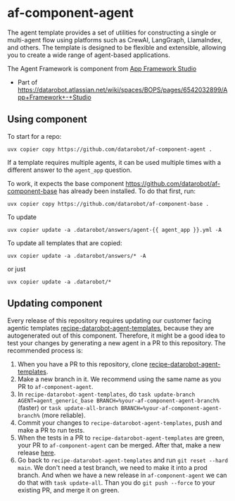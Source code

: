 # af-component-agent

The agent template provides a set of utilities for constructing a single or multi-agent flow using platforms such
as CrewAI, LangGraph, LlamaIndex, and others. The template is designed to be flexible and extensible, allowing you
to create a wide range of agent-based applications.

The Agent Framework is component from [App Framework Studio](https://github.com/datarobot/app-framework-studio)


* Part of https://datarobot.atlassian.net/wiki/spaces/BOPS/pages/6542032899/App+Framework+-+Studio


## Using component

To start for a repo:

`uvx copier copy https://github.com/datarobot/af-component-agent .`

If a template requires multiple agents, it can be used multiple times with a different answer to the `agent_app` question.

To work, it expects the base component https://github.com/datarobot/af-component-base has already been installed. To do that first, run:

`uvx copier copy https://github.com/datarobot/af-component-base .`


To update

`uvx copier update -a .datarobot/answers/agent-{{ agent_app }}.yml -A`

To update all templates that are copied:

`uvx copier update -a .datarobot/answers/* -A`

or just

`uvx copier update -a .datarobot/*`

## Updating component

Every release of this repository requires updating our customer facing agentic templates [recipe-datarobot-agent-templates](https://github.com/datarobot/recipe-datarobot-agent-templates),
because they are autogenerated out of this component. Therefore, it might be a good idea to test your changes by generating a new agent in a PR to this repository.
The recommended process is:

1. When you have a PR to this repository, clone [recipe-datarobot-agent-templates](https://github.com/datarobot/recipe-datarobot-agent-templates).
2. Make a new branch in it. We recommend using the same name as you PR to `af-component-agent`.
3. In `recipe-datarobot-agent-templates`, do `task update-branch AGENT=agent_generic_base BRANCH=%your-af-component-agent-branch%` (faster) or `task update-all-branch BRANCH=%your-af-component-agent-branch%` (more reliable).
4. Commit your changes to `recipe-datarobot-agent-templates`, push and make a PR to run tests.
5. When the tests in a PR to `recipe-datarobot-agent-templates` are green, your PR to `af-component-agent` can be merged. After that, make a new release [here](https://github.com/datarobot/af-component-agent/releases).
6. Go back to `recipe-datarobot-agent-templates` and run `git reset --hard main`. We don't need a test branch, we need to make it into a prod branch. And when we have a new release in `af-component-agent` we can do that with `task update-all`. Than you do `git push --force` to your existing PR, and merge it on green.
